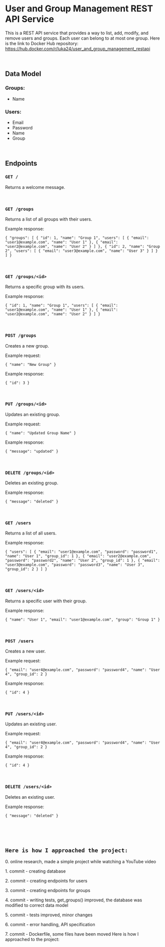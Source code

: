User and Group Management REST API Service
==========================================

This is a REST API service that provides a way to list, add, modify, and remove users and groups. Each user can belong to at most one group.
Here is the link to Docker Hub repository: https://hub.docker.com/r/luka24/user_and_group_management_restapi
<br />


<br />

Data Model
----------

### Groups:

-   Name

### Users:

-   Email
-   Password
-   Name
-   Group

<br />


Endpoints
---------

### `GET /`

Returns a welcome message.

<br />

### `GET /groups`

Returns a list of all groups with their users.

Example response:

`{
    "groups": [
        {
            "id": 1,
            "name": "Group 1",
            "users": [
                {
                    "email": "user1@example.com",
                    "name": "User 1"
                },
                {
                    "email": "user2@example.com",
                    "name": "User 2"
                }
            ]
        },
        {
            "id": 2,
            "name": "Group 2",
            "users": [
                {
                    "email": "user3@example.com",
                    "name": "User 3"
                }
            ]
        }
    ]
}`


<br />

### `GET /groups/<id>`

Returns a specific group with its users.

Example response:

`{
    "id": 1,
    "name": "Group 1",
    "users": [
        {
            "email": "user1@example.com",
            "name": "User 1"
        },
        {
            "email": "user2@example.com",
            "name": "User 2"
        }
    ]
}`

<br />


### `POST /groups`

Creates a new group.

Example request:

`{
    "name": "New Group"
}`

Example response:


`{
    "id": 3
}`

<br />

### `PUT /groups/<id>`

Updates an existing group.

Example request:

`{
    "name": "Updated Group Name"
}`

Example response:

`{
    "message": "updated"
}`

<br />

### `DELETE /groups/<id>`

Deletes an existing group.

Example response:

`{
    "message": "deleted"
}`

<br />

### `GET /users`

Returns a list of all users.

Example response:

`{
    "users": [
        {
            "email": "user1@example.com",
            "password": "password1",
            "name": "User 1",
            "group_id": 1
        },
        {
            "email": "user2@example.com",
            "password": "password2",
            "name": "User 2",
            "group_id": 1
        },
        {
            "email": "user3@example.com",
            "password": "password3",
            "name": "User 3",
            "group_id": 2
        }
    ]
}`

<br />

### `GET /users/<id>`

Returns a specific user with their group.

Example response:


`{
    "name": "User 1",
    "email": "user1@example.com",
    "group": "Group 1"
}`

<br />

### `POST /users`

Creates a new user.

Example request:

`{
    "email": "user4@example.com",
    "password": "password4",
    "name": "User 4",
    "group_id": 2
}`

Example response:

`{
    "id": 4
}`

<br />

### `PUT /users/<id>`

Updates an existing user.

Example request:

`{
    "email": "user4@example.com",
    "password": "password4",
    "name": "User 4",
    "group_id": 2
}`

Example response:

`{
    "id": 4
}`

<br />

### `DELETE /users/<id>`

Deletes an existing user.

Example response:

`{
    "message": "deleted"
}`


<br />
<br />
<br />

`Here is how I approached the project:`
----------

0\. online research, made a simple project while watching a YouTube video

1\. commit - creating database

2\. commit - creating endpoints for users

3\. commit - creating endpoints for groups

4\. commit - writing tests, get_groups() improved, the database was modified to correct data model

5\. commit - tests improved, minor changes

6\. commit - error handling, API specification

7\. commit - Dockerfile, some files have been moved
Here is how I approached to the project:
